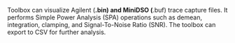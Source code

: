 Toolbox can visualize Agilent (**.bin) and MiniDSO (**.buf) trace capture files.  It performs Simple Power Analysis (SPA) operations such as demean, integration, clamping, and Signal-To-Noise Ratio (SNR).  The toolbox can export to CSV for further analysis.